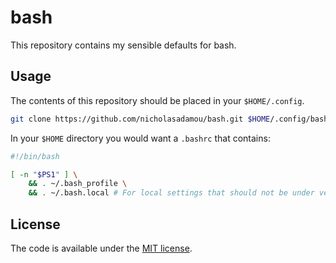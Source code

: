 # bash

This repository contains my sensible defaults for bash.

## Usage

The contents of this repository should be placed in your `$HOME/.config`. 

```bash
git clone https://github.com/nicholasadamou/bash.git $HOME/.config/bash
```

In your `$HOME` directory you would want a `.bashrc` that contains:

```bash
#!/bin/bash

[ -n "$PS1" ] \
    && . ~/.bash_profile \
    && . ~/.bash.local # For local settings that should not be under version control.
```

## License

The code is available under the [MIT license](LICENSE).